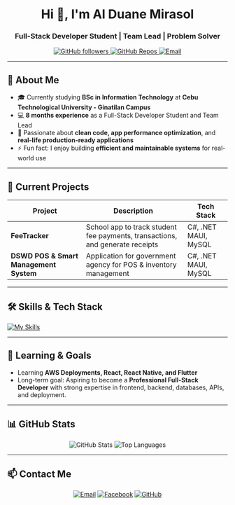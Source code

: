 <h1 align="center">Hi 👋, I'm Al Duane Mirasol</h1>
<h3 align="center">Full-Stack Developer Student | Team Lead | Problem Solver</h3>

<p align="center">
  <a href="https://github.com/alduanemirasol">
    <img alt="GitHub followers" src="https://img.shields.io/github/followers/alduanemirasol?style=social">
  </a>
  <a href="https://github.com/alduanemirasol?tab=repositories">
    <img alt="GitHub Repos" src="https://img.shields.io/github/repo-size/alduanemirasol?color=blueviolet">
  </a>
  <a href="mailto:awenmirasol234@gmail.com">
    <img alt="Email" src="https://img.shields.io/badge/Email-awenmirasol234@gmail.com-red">
  </a>
</p>

---

## 💫 About Me
- 🎓 Currently studying **BSc in Information Technology** at **Cebu Technological University - Ginatilan Campus**  
- 💻 **8 months experience** as a Full-Stack Developer Student and Team Lead  
- 🌱 Passionate about **clean code, app performance optimization**, and **real-life production-ready applications**  
- ⚡ Fun fact: I enjoy building **efficient and maintainable systems** for real-world use  

---

## 🚀 Current Projects
| Project | Description | Tech Stack |
|---------|-------------|------------|
| **FeeTracker** | School app to track student fee payments, transactions, and generate receipts | C#, .NET MAUI, MySQL |
| **DSWD POS & Smart Management System** | Application for government agency for POS & inventory management | C#, .NET MAUI, MySQL |

---

## 🛠️ Skills & Tech Stack
[![My Skills](https://skillicons.dev/icons?i=c,cs,java,python,django,react,html,css,js,mysql,sqlite,postman,github,git,dotnet,notion,vscode,figma,canva&theme=dark)](https://skillicons.dev)

---

## 🌱 Learning & Goals
- Learning **AWS Deployments, React, React Native, and Flutter**  
- Long-term goal: Aspiring to become a **Professional Full-Stack Developer** with strong expertise in frontend, backend, databases, APIs, and deployment.

---

## 📊 GitHub Stats
<p align="center">
  <img alt="GitHub Stats" src="https://github-readme-stats.vercel.app/api?username=alduanemirasol&show_icons=true&theme=dark&count_private=true">
  <img alt="Top Languages" src="https://github-readme-stats.vercel.app/api/top-langs/?username=alduanemirasol&layout=compact&theme=dark&count_private=true">
</p>

---

## 📫 Contact Me
<p align="center">
  <a href="mailto:awenmirasol234@gmail.com"><img alt="Email" src="https://img.shields.io/badge/Email-awenmirasol234@gmail.com-red?style=for-the-badge"></a>
  <a href="https://facebook.com/alduanemirasol"><img alt="Facebook" src="https://img.shields.io/badge/Facebook-alduanemirasol-1877F2?style=for-the-badge&logo=facebook&logoColor=white"></a>
  <a href="https://github.com/alduanemirasol"><img alt="GitHub" src="https://img.shields.io/badge/GitHub-alduanemirasol-181717?style=for-the-badge&logo=github&logoColor=white"></a>
</p>
